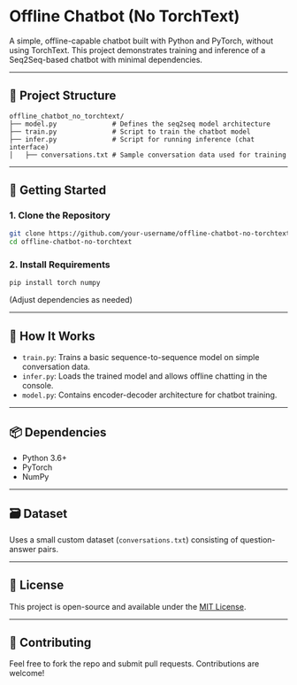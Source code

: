 # Offline Chatbot (No TorchText)

A simple, offline-capable chatbot built with Python and PyTorch, without using TorchText. This project demonstrates training and inference of a Seq2Seq-based chatbot with minimal dependencies.

---

## 📁 Project Structure

```
offline_chatbot_no_torchtext/
├── model.py              # Defines the seq2seq model architecture
├── train.py              # Script to train the chatbot model
├── infer.py              # Script for running inference (chat interface)
│   ├── conversations.txt # Sample conversation data used for training
```

---

## 🚀 Getting Started

### 1. Clone the Repository

```bash
git clone https://github.com/your-username/offline-chatbot-no-torchtext.git
cd offline-chatbot-no-torchtext
```

### 2. Install Requirements

```bash
pip install torch numpy
```

(Adjust dependencies as needed)

---

## 🧠 How It Works

- `train.py`: Trains a basic sequence-to-sequence model on simple conversation data.
- `infer.py`: Loads the trained model and allows offline chatting in the console.
- `model.py`: Contains encoder-decoder architecture for chatbot training.

---

## 📦 Dependencies

- Python 3.6+
- PyTorch
- NumPy

---

## 🗃️ Dataset

Uses a small custom dataset (`conversations.txt`) consisting of question-answer pairs.

---

## 📜 License

This project is open-source and available under the [MIT License](LICENSE).

---

## 🤝 Contributing

Feel free to fork the repo and submit pull requests. Contributions are welcome!
